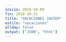 ```yaml
---
inicio: 2018-10-09
fin: 2018-10-31
title: "VACACIONES JAVIER" 
estilo: "vacaciones"
allday: false
output: ["JSON", "html"]
---
```

